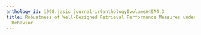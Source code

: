 ```yaml
---
anthology_id: 1998.jasis_journal-ir0anthology0volumeA49A4.3
title: Robustness of Well-Designed Retrieval Performance Measures under Optimal User
  Behavior
---
```

